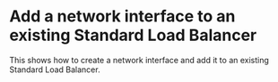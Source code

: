 # Add a network interface to an existing Standard Load Balancer

This shows how to create a network interface and add it to an existing Standard Load Balancer.
